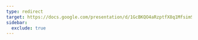 ```yaml
---
type: redirect
target: https://docs.google.com/presentation/d/1GcBKQO4aRzptfX8q1MfsimSjgI8dKT37ojnTxWg0ZSY/edit?slide=id.g3547691841a_0_0#slide=id.g3547691841a_0_0
sidebar:
  exclude: true
---
```

